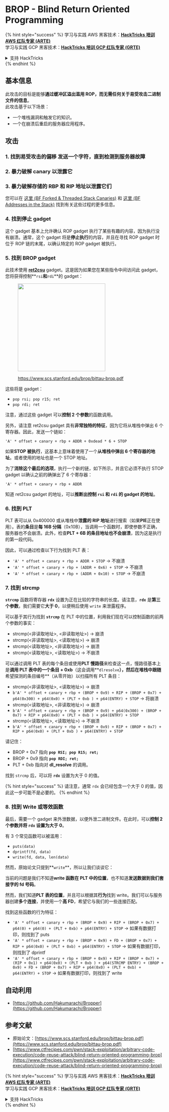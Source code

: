 # BROP - Blind Return Oriented Programming

{% hint style="success" %}
学习与实践 AWS 黑客技术：<img src="../../.gitbook/assets/arte.png" alt="" data-size="line">[**HackTricks 培训 AWS 红队专家 (ARTE)**](https://training.hacktricks.xyz/courses/arte)<img src="../../.gitbook/assets/arte.png" alt="" data-size="line">\
学习与实践 GCP 黑客技术：<img src="../../.gitbook/assets/grte.png" alt="" data-size="line">[**HackTricks 培训 GCP 红队专家 (GRTE)**<img src="../../.gitbook/assets/grte.png" alt="" data-size="line">](https://training.hacktricks.xyz/courses/grte)

<details>

<summary>支持 HackTricks</summary>

* 查看 [**订阅计划**](https://github.com/sponsors/carlospolop)!
* **加入** 💬 [**Discord 群组**](https://discord.gg/hRep4RUj7f) 或 [**telegram 群组**](https://t.me/peass) 或 **关注** 我们的 **Twitter** 🐦 [**@hacktricks\_live**](https://twitter.com/hacktricks\_live)**.**
* **通过向** [**HackTricks**](https://github.com/carlospolop/hacktricks) 和 [**HackTricks Cloud**](https://github.com/carlospolop/hacktricks-cloud) github 仓库提交 PR 分享黑客技巧。

</details>
{% endhint %}

## 基本信息

此攻击的目标是能够**通过缓冲区溢出滥用 ROP，而无需任何关于易受攻击二进制文件的信息**。\
此攻击基于以下场景：

* 一个堆栈漏洞和触发它的知识。
* 一个在崩溃后重启的服务器应用程序。

## 攻击

### **1. 找到易受攻击的偏移** 发送一个字符，直到检测到服务器故障

### **2. 暴力破解 canary** 以泄露它

### **3. 暴力破解存储的 RBP 和 RIP** 地址以泄露它们

您可以在 [这里 (BF Forked & Threaded Stack Canaries)](../common-binary-protections-and-bypasses/stack-canaries/bf-forked-stack-canaries.md) 和 [这里 (BF Addresses in the Stack)](../common-binary-protections-and-bypasses/pie/bypassing-canary-and-pie.md) 找到有关这些过程的更多信息。

### **4. 找到停止 gadget**

这个 gadget 基本上允许确认 ROP gadget 执行了某些有趣的内容，因为执行没有崩溃。通常，这个 gadget 将是**停止执行**的内容，并且在寻找 ROP gadget 时位于 ROP 链的末尾，以确认特定的 ROP gadget 被执行。

### **5. 找到 BROP gadget**

此技术使用 [**ret2csu**](ret2csu.md) gadget。这是因为如果您在某些指令中间访问此 gadget，您将获得控制**`rsi`**和**`rdi`**的 gadget：

<figure><img src="../../.gitbook/assets/image (1) (1) (1) (1) (1) (1) (1) (1) (1) (1).png" alt="" width="278"><figcaption><p><a href="https://www.scs.stanford.edu/brop/bittau-brop.pdf">https://www.scs.stanford.edu/brop/bittau-brop.pdf</a></p></figcaption></figure>

这些将是 gadget：

* `pop rsi; pop r15; ret`
* `pop rdi; ret`

注意，通过这些 gadget 可以**控制 2 个参数**的函数调用。

另外，请注意 ret2csu gadget 具有**非常独特的特征**，因为它将从堆栈中弹出 6 个寄存器。因此，发送一个链如：

`'A' * offset + canary + rbp + ADDR + 0xdead * 6 + STOP`

如果**STOP 被执行**，这基本上意味着使用了一个**从堆栈中弹出 6 个寄存器的地址**。或者使用的地址也是一个 STOP 地址。

为了**消除这个最后的选项**，执行一个新的链，如下所示，并且它必须不执行 STOP gadget 以确认之前的确弹出了 6 个寄存器：

`'A' * offset + canary + rbp + ADDR`

知道 ret2csu gadget 的地址，可以**推断出控制 `rsi` 和 `rdi` 的 gadget 的地址**。

### 6. 找到 PLT

PLT 表可以从 0x400000 或从堆栈中**泄露的 RIP 地址**进行搜索（如果**PIE**正在使用）。表的**条目**是**每 16B 分隔**（0x10B），当调用一个函数时，即使参数不正确，服务器也不会崩溃。此外，检查**PLT + 6B 的条目地址也不会崩溃**，因为这是执行的第一段代码。

因此，可以通过检查以下行为找到 PLT 表：

* `'A' * offset + canary + rbp + ADDR + STOP` -> 不崩溃
* `'A' * offset + canary + rbp + (ADDR + 0x6) + STOP` -> 不崩溃
* `'A' * offset + canary + rbp + (ADDR + 0x10) + STOP` -> 不崩溃

### 7. 找到 strcmp

**`strcmp`** 函数将寄存器 **`rdx`** 设置为正在比较的字符串的长度。请注意，**`rdx`** 是**第三个参数**，我们需要它**大于 0**，以便稍后使用 `write` 来泄露程序。

可以基于其行为找到 **`strcmp`** 在 PLT 中的位置，利用我们现在可以控制函数的前两个参数的事实：

* strcmp(\<非读取地址>, \<非读取地址>) -> 崩溃
* strcmp(\<非读取地址>, \<读取地址>) -> 崩溃
* strcmp(\<读取地址>, \<非读取地址>) -> 崩溃
* strcmp(\<读取地址>, \<读取地址>) -> 不崩溃

可以通过调用 PLT 表的每个条目或使用**PLT 慢路径**来检查这一点，慢路径基本上是**调用 PLT 表中的一个条目 + 0xb**（这会调用**`dlresolve`**），然后在堆栈中跟随**希望探测的条目编号**（从零开始）以扫描所有 PLT 条目：

* strcmp(\<非读取地址>, \<读取地址>) -> 崩溃
* `b'A' * offset + canary + rbp + (BROP + 0x9) + RIP + (BROP + 0x7) + p64(0x300) + p64(0x0) + (PLT + 0xb ) + p64(ENTRY) + STOP` -> 将崩溃
* strcmp(\<读取地址>, \<非读取地址>) -> 崩溃
* `b'A' * offset + canary + rbp + (BROP + 0x9) + p64(0x300) + (BROP + 0x7) + RIP + p64(0x0) + (PLT + 0xb ) + p64(ENTRY) + STOP`
* strcmp(\<读取地址>, \<读取地址>) -> 不崩溃
* `b'A' * offset + canary + rbp + (BROP + 0x9) + RIP + (BROP + 0x7) + RIP + p64(0x0) + (PLT + 0xb ) + p64(ENTRY) + STOP`

请记住：

* BROP + 0x7 指向 **`pop RSI; pop R15; ret;`**
* BROP + 0x9 指向 **`pop RDI; ret;`**
* PLT + 0xb 指向对 **dl\_resolve** 的调用。

找到 `strcmp` 后，可以将 **`rdx`** 设置为大于 0 的值。

{% hint style="success" %}
请注意，通常 `rdx` 会已经包含一个大于 0 的值，因此这一步可能不是必要的。
{% endhint %}

### 8. 找到 Write 或等效函数

最后，需要一个 gadget 来外泄数据，以便外泄二进制文件。在此时，可以**控制 2 个参数并将 `rdx` 设置为大于 0**。

有 3 个常见函数可以被滥用：

* `puts(data)`
* `dprintf(fd, data)`
* `write(fd, data, len(data)`

然而，原始论文只提到**`write`**，所以让我们谈谈它：

当前的问题是我们不知道**write 函数在 PLT 中的位置**，也不知道**发送数据到我们套接字的 fd 号码**。

然而，我们知道**PLT 表的位置**，并且可以根据其**行为**找到 write。我们可以与服务器创建**多个连接**，并使用一个**高 FD**，希望它与我们的一些连接匹配。

找到这些函数的行为特征：

* `'A' * offset + canary + rbp + (BROP + 0x9) + RIP + (BROP + 0x7) + p64(0) + p64(0) + (PLT + 0xb) + p64(ENTRY) + STOP` -> 如果有数据打印，则找到了 puts
* `'A' * offset + canary + rbp + (BROP + 0x9) + FD + (BROP + 0x7) + RIP + p64(0x0) + (PLT + 0xb) + p64(ENTRY) + STOP` -> 如果有数据打印，则找到了 dprintf
* `'A' * offset + canary + rbp + (BROP + 0x9) + RIP + (BROP + 0x7) + (RIP + 0x1) + p64(0x0) + (PLT + 0xb ) + p64(STRCMP ENTRY) + (BROP + 0x9) + FD + (BROP + 0x7) + RIP + p64(0x0) + (PLT + 0xb) + p64(ENTRY) + STOP` -> 如果有数据打印，则找到了 write

## 自动利用

* [https://github.com/Hakumarachi/Bropper](https://github.com/Hakumarachi/Bropper)

## 参考文献

* 原始论文：[https://www.scs.stanford.edu/brop/bittau-brop.pdf](https://www.scs.stanford.edu/brop/bittau-brop.pdf)
* [https://www.ctfrecipes.com/pwn/stack-exploitation/arbitrary-code-execution/code-reuse-attack/blind-return-oriented-programming-brop](https://www.ctfrecipes.com/pwn/stack-exploitation/arbitrary-code-execution/code-reuse-attack/blind-return-oriented-programming-brop)

{% hint style="success" %}
学习与实践 AWS 黑客技术：<img src="../../.gitbook/assets/arte.png" alt="" data-size="line">[**HackTricks 培训 AWS 红队专家 (ARTE)**](https://training.hacktricks.xyz/courses/arte)<img src="../../.gitbook/assets/arte.png" alt="" data-size="line">\
学习与实践 GCP 黑客技术：<img src="../../.gitbook/assets/grte.png" alt="" data-size="line">[**HackTricks 培训 GCP 红队专家 (GRTE)**<img src="../../.gitbook/assets/grte.png" alt="" data-size="line">](https://training.hacktricks.xyz/courses/grte)

<details>

<summary>支持 HackTricks</summary>

* 查看 [**订阅计划**](https://github.com/sponsors/carlospolop)!
* **加入** 💬 [**Discord 群组**](https://discord.gg/hRep4RUj7f) 或 [**telegram 群组**](https://t.me/peass) 或 **关注** 我们的 **Twitter** 🐦 [**@hacktricks\_live**](https://twitter.com/hacktricks\_live)**.**
* **通过向** [**HackTricks**](https://github.com/carlospolop/hacktricks) 和 [**HackTricks Cloud**](https://github.com/carlospolop/hacktricks-cloud) github 仓库提交 PR 分享黑客技巧。

</details>
{% endhint %}
